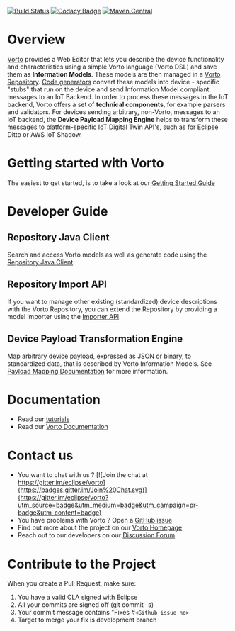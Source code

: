[![Build Status](https://travis-ci.org/eclipse/vorto.svg?branch=development)](https://travis-ci.org/eclipse/vorto)
[![Codacy Badge](https://api.codacy.com/project/badge/Grade/569649bfe2594bedae2cd172e5ee0741)](https://www.codacy.com/app/alexander-edelmann/vorto?utm_source=github.com&amp;utm_medium=referral&amp;utm_content=eclipse/vorto&amp;utm_campaign=Badge_Grade)
[![Maven Central](https://maven-badges.herokuapp.com/maven-central/org.eclipse.vorto/org.eclipse.vorto.parent/badge.svg)](https://maven-badges.herokuapp.com/maven-central/org.eclipse.vorto/org.eclipse.vorto.parent)

# Overview

[Vorto](http://www.eclipse.org/vorto) provides a Web Editor that lets you describe the device functionality and characteristics using a simple Vorto language (Vorto DSL) and save them as **Information Models**. These models are then managed in a [Vorto Repository](http://vorto.eclipse.org). [Code generators](http://vorto.eclipse.org/#/generators) convert these models into device - specific "stubs" that run on the device and send Information Model compliant messages to an IoT Backend. In order to process these messages in the IoT backend, Vorto offers a set of **technical components**, for example parsers and validators. For devices sending arbitrary, non-Vorto, messages to an IoT backend, the **Device Payload Mapping Engine** helps to transform these messages to platform-specific IoT Digital Twin API's, such as for Eclipse Ditto or AWS IoT Shadow.  
 
# Getting started with Vorto 

The easiest to get started, is to take a look at our [Getting Started Guide](https://www.eclipse.org/vorto/gettingstarted/)

# Developer Guide

## Repository Java Client

Search and access Vorto models as well as generate code using the [Repository Java Client](client/repository-java-client/Readme.md)

## Repository Import API

If you want to manage other existing (standardized) device descriptions with the Vorto Repository, you can extend the Repository by providing a model importer using the [Importer API](repository/repository-importer/Readme.md).

## Device Payload Transformation Engine

Map arbitrary device payload, expressed as JSON or binary, to standardized data, that is described by Vorto Information Models. See [Payload Mapping Documentation](https://www.eclipse.org/vorto/documentation/mappingengine) for more information. 

# Documentation

- Read our [tutorials](https://www.eclipse.org/vorto/tutorials/)
- Read our [Vorto Documentation](https://www.eclipse.org/vorto/documentation)

# Contact us
 - You want to chat with us ? [![Join the chat at https://gitter.im/eclipse/vorto](https://badges.gitter.im/Join%20Chat.svg)](https://gitter.im/eclipse/vorto?utm_source=badge&utm_medium=badge&utm_campaign=pr-badge&utm_content=badge)
 - You have problems with Vorto ? Open a [GitHub issue](https://github.com/eclipse/vorto/issues)
 - Find out more about the project on our [Vorto Homepage](http://www.eclipse.org/vorto)
 - Reach out to our developers on our [Discussion Forum](http://eclipse.org/forums/eclipse.vorto) 

# Contribute to the Project

When you create a Pull Request, make sure:

1. You have a valid CLA signed with Eclipse
2. All your commits are signed off (git commit -s)
3. Your commit message contains "Fixes #`<Github issue no>`
4. Target to merge your fix is development branch


